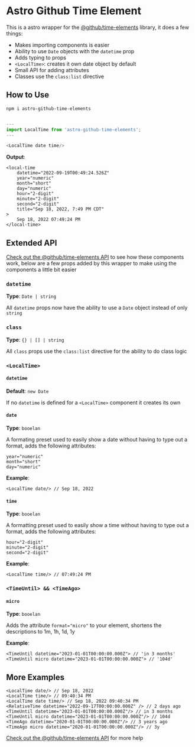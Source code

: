 # Astro Github Time Element

This is a astro wrapper for the [@github/time-elements](https://github.com/github/time-elements) library, it does a few things:

- Makes importing components is easier
- Ability to use `Date` objects with the `datetime` prop
- Adds typing to props
- `<LocalTime>`: creates it own date object by default
- Small API for adding attributes
- Classes use the `class:list` directive

## How to Use

```
npm i astro-github-time-elements
```

```ts

---
import LocalTime from 'astro-github-time-elements';
---

<LocalTime date time/>
```

**Output**:
```
<local-time 
    datetime="2022-09-19T00:49:24.526Z"
    year="numeric"
    month="short"
    day="numeric"
    hour="2-digit"
    minute="2-digit"
    second="2-digit"
    title="Sep 18, 2022, 7:49 PM CDT"
>
    Sep 18, 2022 07:49:24 PM
</local-time>
```

## Extended API

[Check out the @github/time-elements API](https://github.com/github/time-elements) to see how these components work, below are a few props added by this wrapper to make using the components a little bit easier

### `datetime`

**Type**: `Date | string`

All `datetime` props now have the ability to use a `Date` object instead of only `string`

### `class`

**Type**: `{} | [] | string`

All `class` props use the `class:list` directive for the ability to do class logic

### `<LocalTime>`

#### `datetime`

**Default**: `new Date`

If no `datetime` is defined for a `<LocalTime>` component it creates its own

#### `date`

**Type**: `booelan`

A formating preset used to easily show a date without having to type out a format, adds the following attributes:

```tsx
year="numeric"
month="short"
day="numeric"
```

**Example**:

```tsx
<LocalTime date/> // Sep 18, 2022
```

#### `time`

**Type**: `booelan`

A formatting preset used to easily show a time without having to type out a format, adds the following attributes:

```tsx
hour="2-digit"
minute="2-digit"
second="2-digit"
```

**Example**:

```tsx
<LocalTime time/> // 07:49:24 PM
```

### `<TimeUntil> && <TimeAgo>`

#### `micro`

**Type**: `booelan`

Adds the attribute `format="micro"` to your element, shortens the descriptions to 1m, 1h, 1d, 1y

**Example**: 

```tsx
<TimeUntil datetime="2023-01-01T00:00:00.000Z"> // 'in 3 months'
<TimeUntil micro datetime="2023-01-01T00:00:00.000Z"> // '104d'
```

## More Examples

```tsx
<LocalTime date/> // Sep 18, 2022
<LocalTime time/> // 09:40:34 PM
<LocalTime date time/> // Sep 18, 2022 09:40:34 PM
<RelativeTime datetime="2022-09-17T00:00:00.000Z" /> // 2 days ago
<TimeUntil datetime="2023-01-01T00:00:00.000Z"/> // in 3 months
<TimeUntil micro datetime="2023-01-01T00:00:00.000Z"/> // 104d
<TimeAgo datetime="2020-01-01T00:00:00.000Z"/> // 3 years ago
<TimeAgo micro datetime="2020-01-01T00:00:00.000Z"/> // 3y
```

[Check out the @github/time-elements API](https://github.com/github/time-elements) for more help